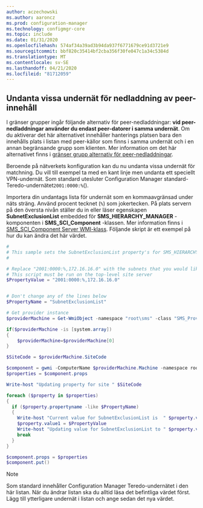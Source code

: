 ```yaml
---
author: aczechowski
ms.author: aaroncz
ms.prod: configuration-manager
ms.technology: configmgr-core
ms.topic: include
ms.date: 01/31/2020
ms.openlocfilehash: 574af34a39ad3b94da937f6771679ce91d3721e9
ms.sourcegitcommit: bbf820c35414bf2cba356f30fe047c1a34c5384d
ms.translationtype: MT
ms.contentlocale: sv-SE
ms.lasthandoff: 04/21/2020
ms.locfileid: "81712059"
---
```

## <a name="exclude-certain-subnets-for-peer-content-download"></a><a name="bkmk_subnet"></a>Undanta vissa undernät för nedladdning av peer-innehåll

<!--3555777-->

I gränser grupper ingår följande alternativ för peer-nedladdningar: **vid peer-nedladdningar använder du endast peer-datorer i samma undernät**. Om du aktiverar det här alternativet innehåller hanterings platsen bara den innehålls plats i listan med peer-källor som finns i samma undernät och i en annan begränsande grupp som klienten. Mer information om det här alternativet finns i [gränser grupp alternativ för peer-nedladdningar](../../../../servers/deploy/configure/boundary-groups.md#bkmk_bgoptions).

Beroende på nätverkets konfiguration kan du nu undanta vissa undernät för matchning. Du vill till exempel ta med en kant linje men undanta ett speciellt VPN-undernät. Som standard utesluter Configuration Manager standard-Teredo-undernätet`2001:0000:%`().

Importera din undantags lista för undernät som en kommaavgränsad under näts sträng. Använd procent tecknet (`%`) som jokertecken. På plats servern på den översta nivån ställer du in eller läser egenskapen **SubnetExclusionList** embedded för **SMS_HIERARCHY_MANAGER** -komponenten i **SMS_SCI_Component** -klassen. Mer information finns i [SMS_SCI_Component Server WMI-klass](../../../../../develop/reference/core/servers/configure/sms_sci_component-server-wmi-class.md). Följande skript är ett exempel på hur du kan ändra det här värdet.

```PowerShell
#
# This sample sets the SubnetExclusionList property's for SMS_HIERARCHY_MANAGER component for the top-level site
#

# Replace "2001:0000:%,172.16.16.0" with the subnets that you would like to exclude. It's a comma separated string.
# This script must be run on the top-level site server
$PropertyValue = "2001:0000:%,172.16.16.0"


# Don't change any of the lines below
$PropertyName = "SubnetExclusionList"

# Get provider instance
$providerMachine = Get-WmiObject -namespace "root\sms" -class "SMS_ProviderLocation"

if($providerMachine -is [system.array])
{
    $providerMachine=$providerMachine[0]
}

$SiteCode = $providerMachine.SiteCode

$component = gwmi -ComputerName $providerMachine.Machine -namespace root\sms\site_$SiteCode -query 'select comp.* from sms_sci_component comp join SMS_SCI_SiteDefinition sdef on sdef.SiteCode=comp.SiteCode where sdef.ParentSiteCode="" and comp.componentname="SMS_HIERARCHY_MANAGER"'
$properties = $component.props

Write-host "Updating property for site " $SiteCode

foreach ($property in $properties)
{
  if ($property.propertyname -like $PropertyName) 
  {
    Write-host "Current value for SubnetExclusionList is  " $property.value1
    $property.value1 = $PropertyValue
    Write-host "Updating value for SubnetExclusionList to " $property.value1
    break
  }
}

$component.props = $properties
$component.put()
```

> [!NOTE]
> Som standard innehåller Configuration Manager Teredo-undernätet i den här listan. När du ändrar listan ska du alltid läsa det befintliga värdet först. Lägg till ytterligare undernät i listan och ange sedan det nya värdet.
